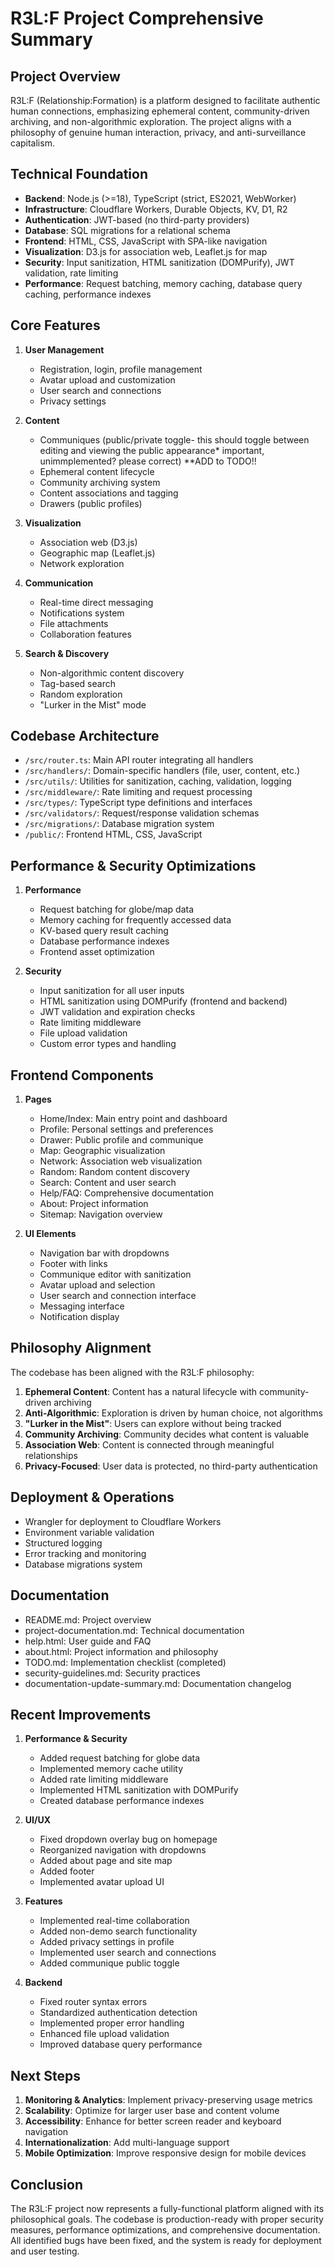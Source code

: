 # R3L:F Project Comprehensive Summary

## Project Overview
R3L:F (Relationship:Formation) is a platform designed to facilitate authentic human connections, emphasizing ephemeral content, community-driven archiving, and non-algorithmic exploration. The project aligns with a philosophy of genuine human interaction, privacy, and anti-surveillance capitalism.

## Technical Foundation
- **Backend**: Node.js (>=18), TypeScript (strict, ES2021, WebWorker)
- **Infrastructure**: Cloudflare Workers, Durable Objects, KV, D1, R2
- **Authentication**: JWT-based (no third-party providers)
- **Database**: SQL migrations for a relational schema
- **Frontend**: HTML, CSS, JavaScript with SPA-like navigation
- **Visualization**: D3.js for association web, Leaflet.js for map
- **Security**: Input sanitization, HTML sanitization (DOMPurify), JWT validation, rate limiting
- **Performance**: Request batching, memory caching, database query caching, performance indexes

## Core Features
1. **User Management**
   - Registration, login, profile management
   - Avatar upload and customization
   - User search and connections
   - Privacy settings

2. **Content**
   - Communiques (public/private toggle- this should toggle between editing and viewing the public appearance* important, unimmplemented? please correct) **ADD to TODO!!
   - Ephemeral content lifecycle
   - Community archiving system
   - Content associations and tagging
   - Drawers (public profiles)

3. **Visualization**
   - Association web (D3.js)
   - Geographic map (Leaflet.js)
   - Network exploration

4. **Communication**
   - Real-time direct messaging
   - Notifications system
   - File attachments
   - Collaboration features

5. **Search & Discovery**
   - Non-algorithmic content discovery
   - Tag-based search
   - Random exploration
   - "Lurker in the Mist" mode

## Codebase Architecture
- `/src/router.ts`: Main API router integrating all handlers
- `/src/handlers/`: Domain-specific handlers (file, user, content, etc.)
- `/src/utils/`: Utilities for sanitization, caching, validation, logging
- `/src/middleware/`: Rate limiting and request processing
- `/src/types/`: TypeScript type definitions and interfaces
- `/src/validators/`: Request/response validation schemas
- `/src/migrations/`: Database migration system
- `/public/`: Frontend HTML, CSS, JavaScript

## Performance & Security Optimizations
1. **Performance**
   - Request batching for globe/map data
   - Memory caching for frequently accessed data
   - KV-based query result caching
   - Database performance indexes
   - Frontend asset optimization

2. **Security**
   - Input sanitization for all user inputs
   - HTML sanitization using DOMPurify (frontend and backend)
   - JWT validation and expiration checks
   - Rate limiting middleware
   - File upload validation
   - Custom error types and handling

## Frontend Components
1. **Pages**
   - Home/Index: Main entry point and dashboard
   - Profile: Personal settings and preferences
   - Drawer: Public profile and communique
   - Map: Geographic visualization
   - Network: Association web visualization
   - Random: Random content discovery
   - Search: Content and user search
   - Help/FAQ: Comprehensive documentation
   - About: Project information
   - Sitemap: Navigation overview

2. **UI Elements**
   - Navigation bar with dropdowns
   - Footer with links
   - Communique editor with sanitization
   - Avatar upload and selection
   - User search and connection interface
   - Messaging interface
   - Notification display

## Philosophy Alignment
The codebase has been aligned with the R3L:F philosophy:
1. **Ephemeral Content**: Content has a natural lifecycle with community-driven archiving
2. **Anti-Algorithmic**: Exploration is driven by human choice, not algorithms
3. **"Lurker in the Mist"**: Users can explore without being tracked
4. **Community Archiving**: Community decides what content is valuable
5. **Association Web**: Content is connected through meaningful relationships
6. **Privacy-Focused**: User data is protected, no third-party authentication

## Deployment & Operations
- Wrangler for deployment to Cloudflare Workers
- Environment variable validation
- Structured logging
- Error tracking and monitoring
- Database migrations system

## Documentation
- README.md: Project overview
- project-documentation.md: Technical documentation
- help.html: User guide and FAQ
- about.html: Project information and philosophy
- TODO.md: Implementation checklist (completed)
- security-guidelines.md: Security practices
- documentation-update-summary.md: Documentation changelog

## Recent Improvements
1. **Performance & Security**
   - Added request batching for globe data
   - Implemented memory cache utility
   - Added rate limiting middleware
   - Implemented HTML sanitization with DOMPurify
   - Created database performance indexes

2. **UI/UX**
   - Fixed dropdown overlay bug on homepage
   - Reorganized navigation with dropdowns
   - Added about page and site map
   - Added footer
   - Implemented avatar upload UI

3. **Features**
   - Implemented real-time collaboration
   - Added non-demo search functionality
   - Added privacy settings in profile
   - Implemented user search and connections
   - Added communique public toggle

4. **Backend**
   - Fixed router syntax errors
   - Standardized authentication detection
   - Implemented proper error handling
   - Enhanced file upload validation
   - Improved database query performance

## Next Steps
1. **Monitoring & Analytics**: Implement privacy-preserving usage metrics
2. **Scalability**: Optimize for larger user base and content volume
3. **Accessibility**: Enhance for better screen reader and keyboard navigation
4. **Internationalization**: Add multi-language support
5. **Mobile Optimization**: Improve responsive design for mobile devices

## Conclusion
The R3L:F project now represents a fully-functional platform aligned with its philosophical goals. The codebase is production-ready with proper security measures, performance optimizations, and comprehensive documentation. All identified bugs have been fixed, and the system is ready for deployment and user testing.
